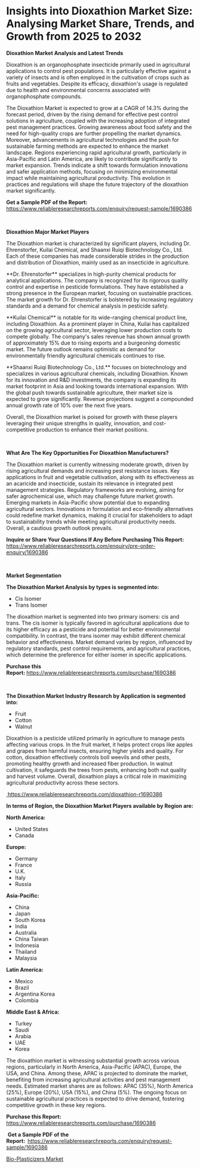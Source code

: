 <p><h1>Insights into Dioxathion Market Size: Analysing Market Share, Trends, and Growth from 2025 to 2032</h1></p><p><strong>Dioxathion Market Analysis and Latest Trends</strong></p>
<p><p>Dioxathion is an organophosphate insecticide primarily used in agricultural applications to control pest populations. It is particularly effective against a variety of insects and is often employed in the cultivation of crops such as fruits and vegetables. Despite its efficacy, dioxathion's usage is regulated due to health and environmental concerns associated with organophosphate compounds. </p><p>The Dioxathion Market is expected to grow at a CAGR of 14.3% during the forecast period, driven by the rising demand for effective pest control solutions in agriculture, coupled with the increasing adoption of integrated pest management practices. Growing awareness about food safety and the need for high-quality crops are further propelling the market dynamics. Moreover, advancements in agricultural technologies and the push for sustainable farming methods are expected to enhance the market landscape. Regions experiencing rapid agricultural growth, particularly in Asia-Pacific and Latin America, are likely to contribute significantly to market expansion. Trends indicate a shift towards formulation innovations and safer application methods, focusing on minimizing environmental impact while maintaining agricultural productivity. This evolution in practices and regulations will shape the future trajectory of the dioxathion market significantly.</p></p>
<p><strong>Get a Sample PDF of the Report:&nbsp;</strong> <a href="https://www.reliableresearchreports.com/enquiry/request-sample/1690386?utm_campaign=3009&utm_medium=2&utm_source=Github&utm_content=ia&utm_term=26032025&utm_id=dioxathion">https://www.reliableresearchreports.com/enquiry/request-sample/1690386</a></p>
<p>&nbsp;</p>
<p><strong>Dioxathion Major Market Players</strong></p>
<p><p>The Dioxathion market is characterized by significant players, including Dr. Ehrenstorfer, Kuilai Chemical, and Shaanxi Ruiqi Biotechnology Co., Ltd. Each of these companies has made considerable strides in the production and distribution of Dioxathion, mainly used as an insecticide in agriculture.</p><p>**Dr. Ehrenstorfer** specializes in high-purity chemical products for analytical applications. The company is recognized for its rigorous quality control and expertise in pesticide formulations. They have established a strong presence in the European market, focusing on sustainable practices. The market growth for Dr. Ehrenstorfer is bolstered by increasing regulatory standards and a demand for chemical analysis in pesticide safety.</p><p>**Kuilai Chemical** is notable for its wide-ranging chemical product line, including Dioxathion. As a prominent player in China, Kuilai has capitalized on the growing agricultural sector, leveraging lower production costs to compete globally. The company's sales revenue has shown annual growth of approximately 15% due to rising exports and a burgeoning domestic market. The future outlook remains optimistic as demand for environmentally friendly agricultural chemicals continues to rise.</p><p>**Shaanxi Ruiqi Biotechnology Co., Ltd.** focuses on biotechnology and specializes in various agricultural chemicals, including Dioxathion. Known for its innovation and R&D investments, the company is expanding its market footprint in Asia and looking towards international expansion. With the global push towards sustainable agriculture, their market size is expected to grow significantly. Revenue projections suggest a compounded annual growth rate of 10% over the next five years.</p><p>Overall, the Dioxathion market is poised for growth with these players leveraging their unique strengths in quality, innovation, and cost-competitive production to enhance their market positions.</p></p>
<p>&nbsp;</p>
<p><strong>What Are The Key Opportunities For Dioxathion Manufacturers?</strong></p>
<p><p>The Dioxathion market is currently witnessing moderate growth, driven by rising agricultural demands and increasing pest resistance issues. Key applications in fruit and vegetable cultivation, along with its effectiveness as an acaricide and insecticide, sustain its relevance in integrated pest management strategies. Regulatory frameworks are evolving, aiming for safer agrochemical use, which may challenge future market growth. Emerging markets in Asia-Pacific show potential due to expanding agricultural sectors. Innovations in formulation and eco-friendly alternatives could redefine market dynamics, making it crucial for stakeholders to adapt to sustainability trends while meeting agricultural productivity needs. Overall, a cautious growth outlook prevails.</p></p>
<p><strong>Inquire or Share Your Questions If Any Before Purchasing This Report:</strong> <a href="https://www.reliableresearchreports.com/enquiry/pre-order-enquiry/1690386?utm_campaign=3009&utm_medium=2&utm_source=Github&utm_content=ia&utm_term=26032025&utm_id=dioxathion">https://www.reliableresearchreports.com/enquiry/pre-order-enquiry/1690386</a></p>
<p>&nbsp;</p>
<p><strong>Market Segmentation</strong></p>
<p><strong>The Dioxathion Market Analysis by types is segmented into:</strong></p>
<p><ul><li>Cis Isomer</li><li>Trans Isomer</li></ul></p>
<p><p>The dioxathion market is segmented into two primary isomers: cis and trans. The cis isomer is typically favored in agricultural applications due to its higher efficacy as a pesticide and potential for better environmental compatibility. In contrast, the trans isomer may exhibit different chemical behavior and effectiveness. Market demand varies by region, influenced by regulatory standards, pest control requirements, and agricultural practices, which determine the preference for either isomer in specific applications.</p></p>
<p><strong>Purchase this Report:&nbsp;</strong><a href="https://www.reliableresearchreports.com/purchase/1690386?utm_campaign=3009&utm_medium=2&utm_source=Github&utm_content=ia&utm_term=26032025&utm_id=dioxathion">https://www.reliableresearchreports.com/purchase/1690386</a></p>
<p>&nbsp;</p>
<p><strong>The Dioxathion Market Industry Research by Application is segmented into:</strong></p>
<p><ul><li>Fruit</li><li>Cotton</li><li>Walnut</li></ul></p>
<p><p>Dioxathion is a pesticide utilized primarily in agriculture to manage pests affecting various crops. In the fruit market, it helps protect crops like apples and grapes from harmful insects, ensuring higher yields and quality. For cotton, dioxathion effectively controls boll weevils and other pests, promoting healthy growth and increased fiber production. In walnut cultivation, it safeguards the trees from pests, enhancing both nut quality and harvest volume. Overall, dioxathion plays a critical role in maximizing agricultural productivity across these sectors.</p></p>
<p><a href="https://www.reliableresearchreports.com/dioxathion-r1690386?utm_campaign=3009&utm_medium=2&utm_source=Github&utm_content=ia&utm_term=26032025&utm_id=dioxathion">&nbsp;https://www.reliableresearchreports.com/dioxathion-r1690386</a></p>
<p><strong>In terms of Region, the Dioxathion Market Players available by Region are:</strong></p>
<p>
    <p> <strong> North America: </strong>
        <ul>
            <li>United States</li>
            <li>Canada</li>
        </ul>
        </p> 
    <p> <strong> Europe: </strong>
        <ul>
            <li>Germany</li>
            <li>France</li>
            <li>U.K.</li>
            <li>Italy</li>
            <li>Russia</li>
        </ul>
        </p> 
    <p> <strong> Asia-Pacific: </strong>
        <ul>
            <li>China</li>
            <li>Japan</li>
            <li>South Korea</li>
            <li>India</li>
            <li>Australia</li>
            <li>China Taiwan</li>
            <li>Indonesia</li>
            <li>Thailand</li>
            <li>Malaysia</li>
        </ul>
        </p> 
    <p> <strong> Latin America: </strong>
        <ul>
            <li>Mexico</li>
            <li>Brazil</li>
            <li>Argentina Korea</li>
            <li>Colombia</li>
        </ul>
        </p> 
    <p> <strong> Middle East & Africa: </strong>
        <ul>
            <li>Turkey</li>
            <li>Saudi</li>
            <li>Arabia</li>
            <li>UAE</li>
            <li>Korea</li>
        </ul>
    </p>
    </p>
<p><p>The dioxathion market is witnessing substantial growth across various regions, particularly in North America, Asia-Pacific (APAC), Europe, the USA, and China. Among these, APAC is projected to dominate the market, benefiting from increasing agricultural activities and pest management needs. Estimated market shares are as follows: APAC (35%), North America (25%), Europe (20%), USA (15%), and China (5%). The ongoing focus on sustainable agricultural practices is expected to drive demand, fostering competitive growth in these key regions.</p></p>
<p><strong>Purchase this Report: </strong><a href="https://www.reliableresearchreports.com/purchase/1690386?utm_campaign=3009&utm_medium=2&utm_source=Github&utm_content=ia&utm_term=26032025&utm_id=dioxathion">https://www.reliableresearchreports.com/purchase/1690386</a></p>
<p>&nbsp;<strong>Get a Sample PDF of the Report:&nbsp;&nbsp;</strong><a href="https://www.reliableresearchreports.com/enquiry/request-sample/1690386?utm_campaign=3009&utm_medium=2&utm_source=Github&utm_content=ia&utm_term=26032025&utm_id=dioxathion">https://www.reliableresearchreports.com/enquiry/request-sample/1690386</a></p>
<p><strong></strong></p>
<p><p><a href="https://github.com/hammelximalschid/Market-Research-Report-List-1/blob/main/bio-plasticizers-market.md?utm_campaign=3009&utm_medium=2&utm_source=Github&utm_content=ia&utm_term=26032025&utm_id=dioxathion">Bio-Plasticizers Market</a></p></p>